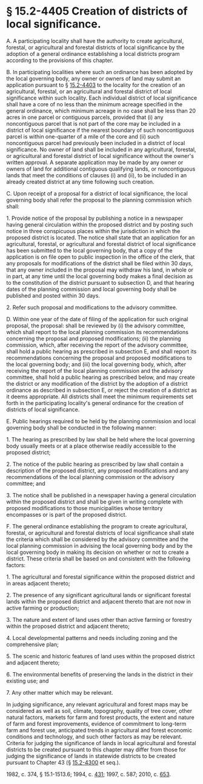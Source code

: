 # § 15.2-4405 Creation of districts of local significance.

<p>A. A participating locality shall have the authority to create agricultural, forestal, or agricultural and forestal districts of local significance by the adoption of a general ordinance establishing a local districts program according to the provisions of this chapter.</p><p>B. In participating localities where such an ordinance has been adopted by the local governing body, any owner or owners of land may submit an application pursuant to § <a href='http://law.lis.virginia.gov/vacode/15.2-4403/'>15.2-4403</a> to the locality for the creation of an agricultural, forestal, or an agricultural and forestal district of local significance within such locality. Each individual district of local significance shall have a core of no less than the minimum acreage specified in the general ordinance, which minimum acreage in no case shall be less than 20 acres in one parcel or contiguous parcels, provided that (i) any noncontiguous parcel that is not part of the core may be included in a district of local significance if the nearest boundary of such noncontiguous parcel is within one-quarter of a mile of the core and (ii) such noncontiguous parcel had previously been included in a district of local significance. No owner of land shall be included in any agricultural, forestal, or agricultural and forestal district of local significance without the owner's written approval. A separate application may be made by any owner or owners of land for additional contiguous qualifying lands, or noncontiguous lands that meet the conditions of clauses (i) and (ii), to be included in an already created district at any time following such creation.</p><p>C. Upon receipt of a proposal for a district of local significance, the local governing body shall refer the proposal to the planning commission which shall:</p><p>1. Provide notice of the proposal by publishing a notice in a newspaper having general circulation within the proposed district and by posting such notice in three conspicuous places within the jurisdiction in which the proposed district is located. The notice shall state that an application for an agricultural, forestal, or agricultural and forestal district of local significance has been submitted to the local governing body, that a copy of the application is on file open to public inspection in the office of the clerk, that any proposals for modifications of the district shall be filed within 30 days, that any owner included in the proposal may withdraw his land, in whole or in part, at any time until the local governing body makes a final decision as to the constitution of the district pursuant to subsection D, and that hearing dates of the planning commission and local governing body shall be published and posted within 30 days.</p><p>2. Refer such proposal and modifications to the advisory committee.</p><p>D. Within one year of the date of filing of the application for such original proposal, the proposal: shall be reviewed by (i) the advisory committee, which shall report to the local planning commission its recommendations concerning the proposal and proposed modifications; (ii) the planning commission, which, after receiving the report of the advisory committee, shall hold a public hearing as prescribed in subsection E, and shall report its recommendations concerning the proposal and proposed modifications to the local governing body; and (iii) the local governing body, which, after receiving the report of the local planning commission and the advisory committee, shall hold a public hearing as prescribed below, and may create the district or any modification of the district by the adoption of a district ordinance as described in subsection E, or reject the creation of a district as it deems appropriate. All districts shall meet the minimum requirements set forth in the participating locality's general ordinance for the creation of districts of local significance.</p><p>E. Public hearings required to be held by the planning commission and local governing body shall be conducted in the following manner:</p><p>1. The hearing as prescribed by law shall be held where the local governing body usually meets or at a place otherwise readily accessible to the proposed district;</p><p>2. The notice of the public hearing as prescribed by law shall contain a description of the proposed district, any proposed modifications and any recommendations of the local planning commission or the advisory committee; and</p><p>3. The notice shall be published in a newspaper having a general circulation within the proposed district and shall be given in writing complete with proposed modifications to those municipalities whose territory encompasses or is part of the proposed district.</p><p>F. The general ordinance establishing the program to create agricultural, forestal, or agricultural and forestal districts of local significance shall state the criteria which shall be considered by the advisory committee and the local planning commission in advising the local governing body and by the local governing body in making its decision on whether or not to create a district. These criteria shall be based on and consistent with the following factors:</p><p>1. The agricultural and forestal significance within the proposed district and in areas adjacent thereto;</p><p>2. The presence of any significant agricultural lands or significant forestal lands within the proposed district and adjacent thereto that are not now in active farming or production;</p><p>3. The nature and extent of land uses other than active farming or forestry within the proposed district and adjacent thereto;</p><p>4. Local developmental patterns and needs including zoning and the comprehensive plan;</p><p>5. The scenic and historic features of land uses within the proposed district and adjacent thereto;</p><p>6. The environmental benefits of preserving the lands in the district in their existing use; and</p><p>7. Any other matter which may be relevant.</p><p>In judging significance, any relevant agricultural and forest maps may be considered as well as soil, climate, topography, quality of tree cover, other natural factors, markets for farm and forest products, the extent and nature of farm and forest improvements, evidence of commitment to long-term farm and forest use, anticipated trends in agricultural and forest economic conditions and technology, and such other factors as may be relevant. Criteria for judging the significance of lands in local agricultural and forestal districts to be created pursuant to this chapter may differ from those for judging the significance of lands in statewide districts to be created pursuant to Chapter 43 (§ <a href='http://law.lis.virginia.gov/vacode/15.2-4300/'>15.2-4300</a> et seq.).</p><p>1982, c. 374, § 15.1-1513.6; 1994, c. <a href='http://lis.virginia.gov/cgi-bin/legp604.exe?941+ful+CHAP0431'>431</a>; 1997, c. 587; 2010, c. <a href='http://lis.virginia.gov/cgi-bin/legp604.exe?101+ful+CHAP0653'>653</a>.</p>